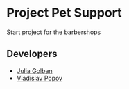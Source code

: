 # Project Pet Support

Start project for the barbershops
## Developers

- [Julia Golban](https://github.com/JuliaGolban)
- [Vladislav Popov](https://github.com/StudentVlad5)
